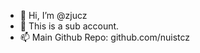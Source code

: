 - 👋 Hi, I’m @zjucz
- 👀 This is a sub account.
- 📫 Main Github Repo: github.com/nuistcz

<!---
zjucz/zjucz is a ✨ special ✨ repository because its `README.md` (this file) appears on your GitHub profile.
You can click the Preview link to take a look at your changes.
--->
